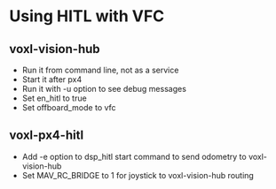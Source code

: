
# Using HITL with VFC

## voxl-vision-hub

- Run it from command line, not as a service
- Start it after px4
- Run it with -u option to see debug messages
- Set en_hitl to true
- Set offboard_mode to vfc

## voxl-px4-hitl

- Add -e option to dsp_hitl start command to send odometry to voxl-vision-hub
- Set MAV_RC_BRIDGE to 1 for joystick to voxl-vision-hub routing
